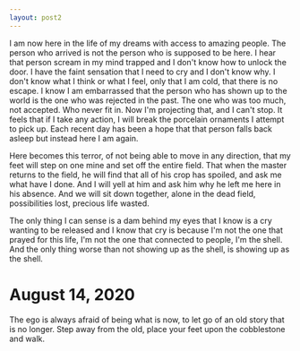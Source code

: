 ```yaml
---
layout: post2
---
```


I am now here in the life of my dreams with access to amazing people.
The person who arrived is not the person who is supposed to be here.
I hear that person scream in my mind trapped and I don't know how to unlock the door. I have the faint sensation that I need to cry and I don't know why.
I don't know what I think or what I feel, only that I am cold, that there is no escape. I know I am embarrassed that the person who has shown up to the world is the one who was rejected in the past. The one who was too much, not accepted.
Who never fit in. Now I'm projecting that, and I can't stop. It feels that if I
take any action, I will break the porcelain ornaments I attempt to pick up.
Each recent day has been a hope that that person falls back asleep but instead here I am again.

Here becomes this terror, of not being able to move in any direction, that my
feet will step on one mine and set off the entire field. That when the master
returns to the field, he will find that all of his crop has spoiled, and ask me
what have I done. And I will yell at him and ask him why he left me here in his
absence. And we will sit down together, alone in the dead field, possibilities
lost, precious life wasted.

The only thing I can sense is a dam behind my eyes that I know is a cry wanting to be released and I know that cry is because I'm not the one that prayed for this life, I'm not the one that connected to people, I'm the shell. And the only thing worse than not showing up as the shell, is showing up as the shell.

# August 14, 2020

The ego is always afraid of being what is now, to let go of an old story that is no longer. Step away from the old, place your feet upon the cobblestone and walk.
